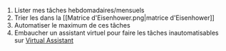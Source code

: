 1. Lister mes tâches hebdomadaires/mensuels
2. Trier les dans la [[Matrice d'Eisenhower.png|matrice d'Eisenhower]]
3. Automatiser le maximum de ces tâches
4. Embaucher un assistant virtuel pour faire les tâches inautomatisables sur [Virtual Assistant](https://virtualassistants.io)